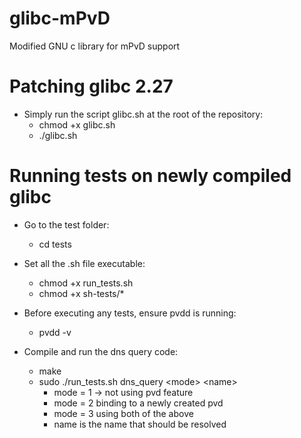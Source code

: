 # glibc-mPvD
Modified GNU c library for mPvD support

# Patching glibc 2.27
* Simply run the script glibc.sh at the root of the repository:
  * chmod +x glibc.sh
  * ./glibc.sh

# Running tests on newly compiled glibc
* Go to the test folder:
  * cd tests

* Set all the .sh file executable:
  * chmod +x run_tests.sh
  * chmod +x sh-tests/*

* Before executing any tests, ensure pvdd is running:
  * pvdd -v 

* Compile and run the dns query code:
  * make
  * sudo ./run_tests.sh dns_query \<mode\> \<name\>
    * mode = 1 -> not using pvd feature
    * mode = 2 binding to a newly created pvd
    * mode = 3 using both of the above
    * name is the name that should be resolved
